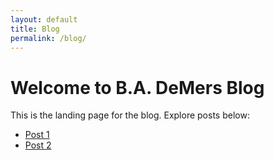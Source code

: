 ```yaml
---
layout: default
title: Blog
permalink: /blog/
---
```


# Welcome to B.A. DeMers Blog

This is the landing page for the blog. Explore posts below:

- [Post 1](post1)
- [Post 2](post2)
